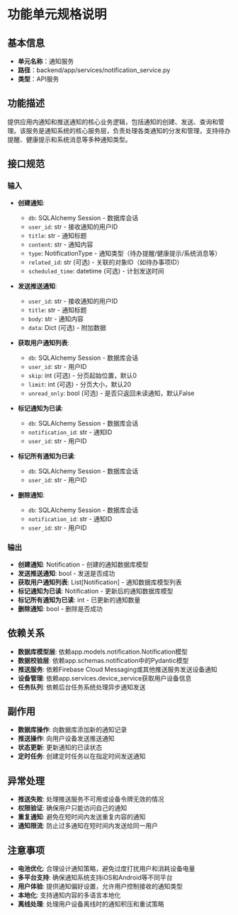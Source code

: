 # 功能单元规格说明

## 基本信息
- **单元名称**：通知服务
- **路径**：backend/app/services/notification_service.py
- **类型**：API服务

## 功能描述
提供应用内通知和推送通知的核心业务逻辑，包括通知的创建、发送、查询和管理。该服务是通知系统的核心服务层，负责处理各类通知的分发和管理，支持待办提醒、健康提示和系统消息等多种通知类型。

## 接口规范
### 输入
- **创建通知**:
  - `db`: SQLAlchemy Session - 数据库会话
  - `user_id`: str - 接收通知的用户ID
  - `title`: str - 通知标题
  - `content`: str - 通知内容
  - `type`: NotificationType - 通知类型（待办提醒/健康提示/系统消息等）
  - `related_id`: str (可选) - 关联的对象ID（如待办事项ID）
  - `scheduled_time`: datetime (可选) - 计划发送时间
  
- **发送推送通知**:
  - `user_id`: str - 接收通知的用户ID
  - `title`: str - 通知标题
  - `body`: str - 通知内容
  - `data`: Dict (可选) - 附加数据
  
- **获取用户通知列表**:
  - `db`: SQLAlchemy Session - 数据库会话
  - `user_id`: str - 用户ID
  - `skip`: int (可选) - 分页起始位置，默认0
  - `limit`: int (可选) - 分页大小，默认20
  - `unread_only`: bool (可选) - 是否只返回未读通知，默认False
  
- **标记通知为已读**:
  - `db`: SQLAlchemy Session - 数据库会话
  - `notification_id`: str - 通知ID
  - `user_id`: str - 用户ID
  
- **标记所有通知为已读**:
  - `db`: SQLAlchemy Session - 数据库会话
  - `user_id`: str - 用户ID
  
- **删除通知**:
  - `db`: SQLAlchemy Session - 数据库会话
  - `notification_id`: str - 通知ID
  - `user_id`: str - 用户ID

### 输出
- **创建通知**: Notification - 创建的通知数据库模型
- **发送推送通知**: bool - 发送是否成功
- **获取用户通知列表**: List[Notification] - 通知数据库模型列表
- **标记通知为已读**: Notification - 更新后的通知数据库模型
- **标记所有通知为已读**: int - 已更新的通知数量
- **删除通知**: bool - 删除是否成功

## 依赖关系
- **数据库模型层**: 依赖app.models.notification.Notification模型
- **数据校验层**: 依赖app.schemas.notification中的Pydantic模型
- **推送服务**: 依赖Firebase Cloud Messaging或其他推送服务发送设备通知
- **设备管理**: 依赖app.services.device_service获取用户设备信息
- **任务队列**: 依赖后台任务系统处理异步通知发送

## 副作用
- **数据库操作**: 向数据库添加新的通知记录
- **推送操作**: 向用户设备发送推送通知
- **状态更新**: 更新通知的已读状态
- **定时任务**: 创建定时任务以在指定时间发送通知

## 异常处理
- **推送失败**: 处理推送服务不可用或设备令牌无效的情况
- **权限验证**: 确保用户只能访问自己的通知
- **重复通知**: 避免在短时间内发送重复内容的通知
- **通知限流**: 防止过多通知在短时间内发送给同一用户

## 注意事项
- **电池优化**: 合理设计通知策略，避免过度打扰用户和消耗设备电量
- **多平台支持**: 确保通知系统支持iOS和Android等不同平台
- **用户体验**: 提供通知偏好设置，允许用户控制接收的通知类型
- **本地化**: 支持通知内容的多语言本地化
- **离线处理**: 处理用户设备离线时的通知积压和重试策略 